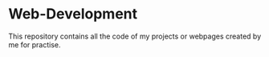 # Web-Development
This repository contains all the code of my projects or webpages created by me for practise.
